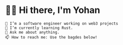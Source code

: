 # 👋🏽 Hi there, I'm Yohan

	🔭 I’m a software engineer working on web3 projects
	🌱 I’m currently learning Rust.
	💬 Ask me about anything.
	📫 How to reach me: Use the bagdes below!
